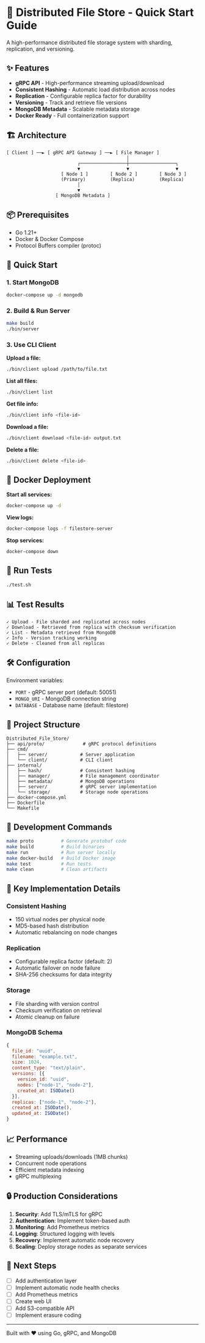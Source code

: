 # 🚀 Distributed File Store - Quick Start Guide

A high-performance distributed file storage system with sharding, replication, and versioning.

## ✨ Features

- **gRPC API** - High-performance streaming upload/download
- **Consistent Hashing** - Automatic load distribution across nodes
- **Replication** - Configurable replica factor for durability
- **Versioning** - Track and retrieve file versions
- **MongoDB Metadata** - Scalable metadata storage
- **Docker Ready** - Full containerization support

## 🏗️ Architecture

```
[ Client ] ──► [ gRPC API Gateway ] ──► [ File Manager ]
                                            │
                          ┌─────────────────┼─────────────────┐
                          ▼                 ▼                 ▼
                    [ Node 1 ]        [ Node 2 ]        [ Node 3 ]
                    (Primary)         (Replica)         (Replica)
                          │
                          ▼
                  [ MongoDB Metadata ]
```

## 📦 Prerequisites

- Go 1.21+
- Docker & Docker Compose
- Protocol Buffers compiler (protoc)

## 🚀 Quick Start

### 1. Start MongoDB
```bash
docker-compose up -d mongodb
```

### 2. Build & Run Server
```bash
make build
./bin/server
```

### 3. Use CLI Client

**Upload a file:**
```bash
./bin/client upload /path/to/file.txt
```

**List all files:**
```bash
./bin/client list
```

**Get file info:**
```bash
./bin/client info <file-id>
```

**Download a file:**
```bash
./bin/client download <file-id> output.txt
```

**Delete a file:**
```bash
./bin/client delete <file-id>
```

## 🐳 Docker Deployment

**Start all services:**
```bash
docker-compose up -d
```

**View logs:**
```bash
docker-compose logs -f filestore-server
```

**Stop services:**
```bash
docker-compose down
```

## 🧪 Run Tests

```bash
./test.sh
```

## 📊 Test Results

```
✓ Upload - File sharded and replicated across nodes
✓ Download - Retrieved from replica with checksum verification
✓ List - Metadata retrieved from MongoDB
✓ Info - Version tracking working
✓ Delete - Cleaned from all replicas
```

## 🛠️ Configuration

Environment variables:
- `PORT` - gRPC server port (default: 50051)
- `MONGO_URI` - MongoDB connection string
- `DATABASE` - Database name (default: filestore)

## 📁 Project Structure

```
Distributed_File_Store/
├── api/proto/              # gRPC protocol definitions
├── cmd/
│   ├── server/            # Server application
│   └── client/            # CLI client
├── internal/
│   ├── hash/              # Consistent hashing
│   ├── manager/           # File management coordinator
│   ├── metadata/          # MongoDB operations
│   ├── server/            # gRPC server implementation
│   └── storage/           # Storage node operations
├── docker-compose.yml
├── Dockerfile
└── Makefile
```

## 🔧 Development Commands

```bash
make proto          # Generate protobuf code
make build          # Build binaries
make run            # Run server locally
make docker-build   # Build Docker image
make test           # Run tests
make clean          # Clean artifacts
```

## 🌟 Key Implementation Details

### Consistent Hashing
- 150 virtual nodes per physical node
- MD5-based hash distribution
- Automatic rebalancing on node changes

### Replication
- Configurable replica factor (default: 2)
- Automatic failover on node failure
- SHA-256 checksums for data integrity

### Storage
- File sharding with version control
- Checksum verification on retrieval
- Atomic cleanup on failure

### MongoDB Schema
```javascript
{
  file_id: "uuid",
  filename: "example.txt",
  size: 1024,
  content_type: "text/plain",
  versions: [{
    version_id: "uuid",
    nodes: ["node-1", "node-2"],
    created_at: ISODate()
  }],
  replicas: ["node-1", "node-2"],
  created_at: ISODate(),
  updated_at: ISODate()
}
```

## 📈 Performance

- Streaming uploads/downloads (1MB chunks)
- Concurrent node operations
- Efficient metadata indexing
- gRPC multiplexing

## 🔒 Production Considerations

1. **Security**: Add TLS/mTLS for gRPC
2. **Authentication**: Implement token-based auth
3. **Monitoring**: Add Prometheus metrics
4. **Logging**: Structured logging with levels
5. **Recovery**: Implement automatic node recovery
6. **Scaling**: Deploy storage nodes as separate services

## 🎯 Next Steps

- [ ] Add authentication layer
- [ ] Implement automatic node health checks
- [ ] Add Prometheus metrics
- [ ] Create web UI
- [ ] Add S3-compatible API
- [ ] Implement erasure coding

---

Built with ❤️ using Go, gRPC, and MongoDB
